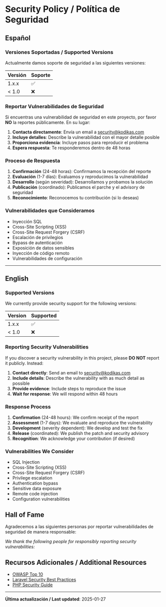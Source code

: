 # Security Policy / Política de Seguridad

## Español

### Versiones Soportadas / Supported Versions

Actualmente damos soporte de seguridad a las siguientes versiones:

| Versión | Soporte |
| ------- | ------- |
| 1.x.x   | ✅ |
| < 1.0   | ❌ |

### Reportar Vulnerabilidades de Seguridad

Si encuentras una vulnerabilidad de seguridad en este proyecto, por favor **NO** la reportes públicamente. En su lugar:

1. **Contacta directamente**: Envía un email a security@kodikas.com
2. **Incluye detalles**: Describe la vulnerabilidad con el mayor detalle posible
3. **Proporciona evidencia**: Incluye pasos para reproducir el problema
4. **Espera respuesta**: Te responderemos dentro de 48 horas

### Proceso de Respuesta

1. **Confirmación** (24-48 horas): Confirmamos la recepción del reporte
2. **Evaluación** (1-7 días): Evaluamos y reproducimos la vulnerabilidad
3. **Desarrollo** (según severidad): Desarrollamos y probamos la solución
4. **Publicación** (coordinado): Publicamos el parche y el advisory de seguridad
5. **Reconocimiento**: Reconocemos tu contribución (si lo deseas)

### Vulnerabilidades que Consideramos

- Inyección SQL
- Cross-Site Scripting (XSS)
- Cross-Site Request Forgery (CSRF)
- Escalación de privilegios
- Bypass de autenticación
- Exposición de datos sensibles
- Inyección de código remoto
- Vulnerabilidades de configuración

---

## English

### Supported Versions

We currently provide security support for the following versions:

| Version | Supported |
| ------- | --------- |
| 1.x.x   | ✅ |
| < 1.0   | ❌ |

### Reporting Security Vulnerabilities

If you discover a security vulnerability in this project, please **DO NOT** report it publicly. Instead:

1. **Contact directly**: Send an email to security@kodikas.com
2. **Include details**: Describe the vulnerability with as much detail as possible
3. **Provide evidence**: Include steps to reproduce the issue
4. **Wait for response**: We will respond within 48 hours

### Response Process

1. **Confirmation** (24-48 hours): We confirm receipt of the report
2. **Assessment** (1-7 days): We evaluate and reproduce the vulnerability
3. **Development** (severity dependent): We develop and test the fix
4. **Release** (coordinated): We publish the patch and security advisory
5. **Recognition**: We acknowledge your contribution (if desired)

### Vulnerabilities We Consider

- SQL Injection
- Cross-Site Scripting (XSS)
- Cross-Site Request Forgery (CSRF)
- Privilege escalation
- Authentication bypass
- Sensitive data exposure
- Remote code injection
- Configuration vulnerabilities

## Hall of Fame

Agradecemos a las siguientes personas por reportar vulnerabilidades de seguridad de manera responsable:

*We thank the following people for responsibly reporting security vulnerabilities:*

<!-- Contributors will be listed here -->

## Recursos Adicionales / Additional Resources

- [OWASP Top 10](https://owasp.org/www-project-top-ten/)
- [Laravel Security Best Practices](https://laravel.com/docs/security)
- [PHP Security Guide](https://phpsec.org/)

---

**Última actualización / Last updated**: 2025-01-27
